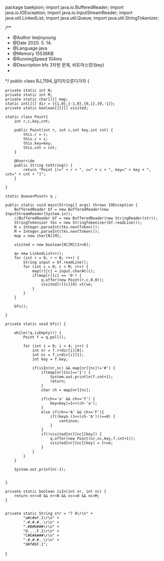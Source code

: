 package baekjoon;
import java.io.BufferedReader;
import java.io.IOException;
import java.io.InputStreamReader;
import java.util.LinkedList;
import java.util.Queue;
import java.util.StringTokenizer;

/**
 * @Author leejinyoung
 * @Date 2020. 5. 14.
 * @Language java
 * @Memory 	15536KB
 * @RunningSpeed 104ms
 * @Description bfs 3차원 문제, 비트마스킹!(key)
 * 
 */
public class BJ_1194_달이차오른다가자 {

	private static int N;
	private static int M;
	private static char[][] map;
	static int[][] dir = {{1,0},{-1,0},{0,1},{0,-1}};
	private static boolean[][][] visited;
	
	static class Point{
		int r,c,key,cnt;

		public Point(int r, int c,int key,int cnt) {
			this.r = r;
			this.c = c;
			this.key=key;
			this.cnt = cnt;
		}

		@Override
		public String toString() {
			return "Point [r=" + r + ", c=" + c + ", key=" + key + ", cnt=" + cnt + "]";
		}
	
	}
	
	static Queue<Point> q ;

	public static void main(String[] args) throws IOException {
		BufferedReader bf = new BufferedReader(new InputStreamReader(System.in));
		//BufferedReader bf = new BufferedReader(new StringReader(str));
		StringTokenizer tks = new StringTokenizer(bf.readLine());
		N = Integer.parseInt(tks.nextToken());
		M = Integer.parseInt(tks.nextToken());
		map = new char[N][M];
	
		visited = new boolean[N][M][1<<6];
		
		q= new LinkedList<>();
		for (int r = 0; r < N; r++) {
			String input = bf.readLine();
			for (int c = 0; c < M; c++) {
				map[r][c] = input.charAt(c);
				if(map[r][c] == '0') {
					q.offer(new Point(r,c,0,0));
					visited[r][c][0] =true;
				}
			}
		}
		
		bfs();

	}

	private static void bfs() {		
		
		while(!q.isEmpty()) {
			Point f = q.poll();
			
			for (int i = 0; i < 4; i++) {
				int nr = f.r+dir[i][0];
				int nc = f.c+dir[i][1];
				int key = f.key;
				
				if(isIn(nr,nc) && map[nr][nc]!='#') {					
					if(map[nr][nc]=='1') {
						System.out.println(f.cnt+1);
						return;
					}
					char ch = map[nr][nc];
					
					if(ch>='a' && ch<='f') {
						key=key|=1<<(ch-'a');
					}
					else if(ch>='A' && ch<='F'){
						if((key& (1<<(ch-'A')))==0) {
							continue;
						}
					}
					if(!visited[nr][nc][key]) {
						q.offer(new Point(nr,nc,key,f.cnt+1));
						visited[nr][nc][key] = true;
					}
				}	
			}		
		}
		
		System.out.println(-1);
		
		
	}

	private static boolean isIn(int nr, int nc) {
		return nr>=0 && nr<N && nc>=0 && nc<M;
	}

	
	private static String str = "7 8\r\n" + 
			"a#c#eF.1\r\n" + 
			".#.#.#..\r\n" + 
			".#B#D###\r\n" + 
			"0....F.1\r\n" + 
			"C#E#A###\r\n" + 
			".#.#.#..\r\n" + 
			"d#f#bF.1";
}
